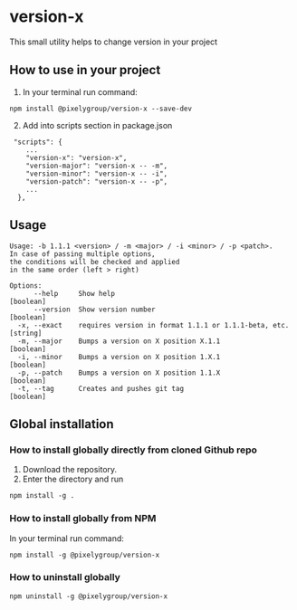 # version-x
This small utility helps to change version in your project

## How to use in your project
1. In your terminal run command:
```
npm install @pixelygroup/version-x --save-dev
```
2. Add into scripts section in package.json
```
 "scripts": {
    ...
    "version-x": "version-x",
    "version-major": "version-x -- -m",
    "version-minor": "version-x -- -i",
    "version-patch": "version-x -- -p",
    ...
  },
```

## Usage
```
Usage: -b 1.1.1 <version> / -m <major> / -i <minor> / -p <patch>.
In case of passing multiple options,
the conditions will be checked and applied
in the same order (left > right)

Options:
      --help     Show help                                             [boolean]
      --version  Show version number                                   [boolean]
  -x, --exact    requires version in format 1.1.1 or 1.1.1-beta, etc.   [string]
  -m, --major    Bumps a version on X position X.1.1                   [boolean]
  -i, --minor    Bumps a version on X position 1.X.1                   [boolean]
  -p, --patch    Bumps a version on X position 1.1.X                   [boolean]
  -t, --tag      Creates and pushes git tag                            [boolean]
```

## Global installation
### How to install globally directly from cloned Github repo
1. Download the repository.
2. Enter the directory and run

```
npm install -g .
```

### How to install globally from NPM
In your terminal run command:

```
npm install -g @pixelygroup/version-x
```

### How to uninstall globally
```
npm uninstall -g @pixelygroup/version-x
```